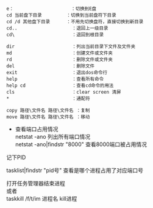 ```
e：                     ：切换到E盘  
cd 当前盘下目录         ：切换到当前盘符下目录 
cd /d 其他盘下目录      ：不用先切换盘符，直接切换到新目录
cd..                    ：退回上一级目录  
cd\                     ：退回到根目录  

dir                     ：列出当前目录下文件及文件夹  
md                      ：创建文件或文件夹  
rd                      ：删除文件或文件夹  
del                     ：删除文件  
exit                    ：退出dos命令行   
help                    ：查看所有命令  
help cd                 ：查看cd命令的用法  
cls                     ：clear screen 清屏  
*                       ：通配符      

copy 路径\文件名 路径\文件名 ：复制
move 路径\文件名 路径\文件名 ：移动
```
- 查看端口占用情况  
netstat -ano					列出所有端口情况  
netstat -ano|findstr "8000" 		查看8000端口被占用情况  

记下PID

tasklist|findstr "pid号"			查看是哪个进程占用了对应端口号  

打开任务管理器结束进程  
或者  
taskkill /f/t/im 进程名 			kill进程  




